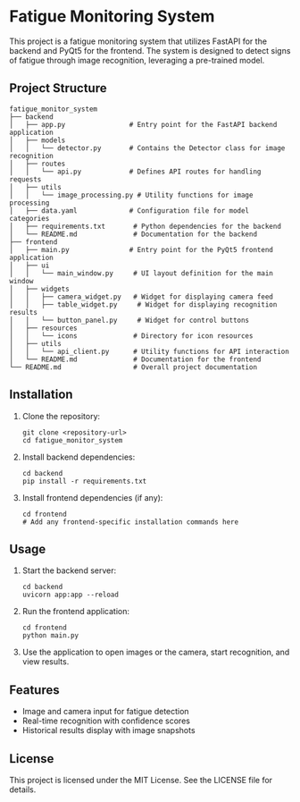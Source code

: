 # Fatigue Monitoring System

This project is a fatigue monitoring system that utilizes FastAPI for the backend and PyQt5 for the frontend. The system is designed to detect signs of fatigue through image recognition, leveraging a pre-trained model.

## Project Structure

```
fatigue_monitor_system
├── backend
│   ├── app.py                # Entry point for the FastAPI backend application
│   ├── models
│   │   └── detector.py       # Contains the Detector class for image recognition
│   ├── routes
│   │   └── api.py            # Defines API routes for handling requests
│   ├── utils
│   │   └── image_processing.py # Utility functions for image processing
│   ├── data.yaml             # Configuration file for model categories
│   ├── requirements.txt       # Python dependencies for the backend
│   └── README.md              # Documentation for the backend
├── frontend
│   ├── main.py               # Entry point for the PyQt5 frontend application
│   ├── ui
│   │   └── main_window.py     # UI layout definition for the main window
│   ├── widgets
│   │   ├── camera_widget.py   # Widget for displaying camera feed
│   │   ├── table_widget.py     # Widget for displaying recognition results
│   │   └── button_panel.py     # Widget for control buttons
│   ├── resources
│   │   └── icons              # Directory for icon resources
│   ├── utils
│   │   └── api_client.py      # Utility functions for API interaction
│   └── README.md              # Documentation for the frontend
└── README.md                  # Overall project documentation
```

## Installation

1. Clone the repository:
   ```
   git clone <repository-url>
   cd fatigue_monitor_system
   ```

2. Install backend dependencies:
   ```
   cd backend
   pip install -r requirements.txt
   ```

3. Install frontend dependencies (if any):
   ```
   cd frontend
   # Add any frontend-specific installation commands here
   ```

## Usage

1. Start the backend server:
   ```
   cd backend
   uvicorn app:app --reload
   ```

2. Run the frontend application:
   ```
   cd frontend
   python main.py
   ```

3. Use the application to open images or the camera, start recognition, and view results.

## Features

- Image and camera input for fatigue detection
- Real-time recognition with confidence scores
- Historical results display with image snapshots

## License

This project is licensed under the MIT License. See the LICENSE file for details.